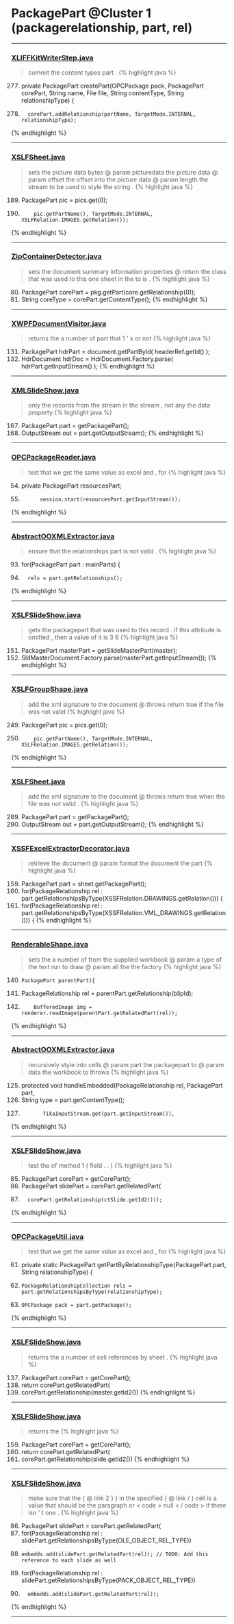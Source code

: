 # PackagePart @Cluster 1 (packagerelationship, part, rel)

***

### [XLIFFKitWriterStep.java](https://searchcode.com/codesearch/view/401675/)
> commit the content types part . 
{% highlight java %}
277. private PackagePart createPart(OPCPackage pack, PackagePart corePart, String name, File file, String contentType, String relationshipType) {    
285.       corePart.addRelationship(partName, TargetMode.INTERNAL, relationshipType);
{% endhighlight %}

***

### [XSLFSheet.java](https://searchcode.com/codesearch/view/97406768/)
> sets the picture data bytes @ param picturedata the picture data @ param offset the offset into the picture data @ param length the stream to be used to style the string . 
{% highlight java %}
189. PackagePart pic = pics.get(0);
192.         pic.getPartName(), TargetMode.INTERNAL, XSLFRelation.IMAGES.getRelation());
{% endhighlight %}

***

### [ZipContainerDetector.java](https://searchcode.com/codesearch/view/111785505/)
> sets the document summary information properties @ return the class that was used to this one sheet in the to is . 
{% highlight java %}
80. PackagePart corePart = pkg.getPart(core.getRelationship(0));
81. String coreType = corePart.getContentType();
{% endhighlight %}

***

### [XWPFDocumentVisitor.java](https://searchcode.com/codesearch/view/96673228/)
> returns the a number of part that 1 ' s or not 
{% highlight java %}
131. PackagePart hdrPart = document.getPartById( headerRef.getId() );
140. HdrDocument hdrDoc = HdrDocument.Factory.parse( hdrPart.getInputStream() );
{% endhighlight %}

***

### [XMLSlideShow.java](https://searchcode.com/codesearch/view/97406883/)
> only the records from the stream in the stream , not any the data property 
{% highlight java %}
167. PackagePart part = getPackagePart();
168. OutputStream out = part.getOutputStream();
{% endhighlight %}

***

### [OPCPackageReader.java](https://searchcode.com/codesearch/view/401673/)
> test that we get the same value as excel and , for 
{% highlight java %}
54. private PackagePart resourcesPart;
145.           session.start(resourcesPart.getInputStream());
{% endhighlight %}

***

### [AbstractOOXMLExtractor.java](https://searchcode.com/codesearch/view/111785571/)
> ensure that the relationships part is not valid . 
{% highlight java %}
93. for(PackagePart part : mainParts) {
96.       rels = part.getRelationships();
{% endhighlight %}

***

### [XSLFSlideShow.java](https://searchcode.com/codesearch/view/97406428/)
> gets the packagepart that was used to this record . if this attribute is omitted , then a value of it is 3 6 
{% highlight java %}
151. PackagePart masterPart = getSlideMasterPart(master);
153.   SldMasterDocument.Factory.parse(masterPart.getInputStream());
{% endhighlight %}

***

### [XSLFGroupShape.java](https://searchcode.com/codesearch/view/97406700/)
> add the xml signature to the document @ throws return true if the file was not valid 
{% highlight java %}
249. PackagePart pic = pics.get(0);
252.         pic.getPartName(), TargetMode.INTERNAL, XSLFRelation.IMAGES.getRelation());
{% endhighlight %}

***

### [XSLFSheet.java](https://searchcode.com/codesearch/view/97406768/)
> add the xml signature to the document @ throws return true when the file was not valid . 
{% highlight java %}
289. PackagePart part = getPackagePart();
290. OutputStream out = part.getOutputStream();
{% endhighlight %}

***

### [XSSFExcelExtractorDecorator.java](https://searchcode.com/codesearch/view/111785572/)
> retrieve the document @ param format the document the part 
{% highlight java %}
159. PackagePart part = sheet.getPackagePart();
166.    for(PackageRelationship rel : part.getRelationshipsByType(XSSFRelation.DRAWINGS.getRelation())) {
172.    for(PackageRelationship rel : part.getRelationshipsByType(XSSFRelation.VML_DRAWINGS.getRelation())) {
{% endhighlight %}

***

### [RenderableShape.java](https://searchcode.com/codesearch/view/97406799/)
> sets the a number of from the supplied workbook @ param a type of the text run to draw @ param all the the factory 
{% highlight java %}
140.     PackagePart parentPart){
144. PackageRelationship rel = parentPart.getRelationship(blipId);
152.         BufferedImage img = renderer.readImage(parentPart.getRelatedPart(rel));
{% endhighlight %}

***

### [AbstractOOXMLExtractor.java](https://searchcode.com/codesearch/view/111785571/)
> recursively style into cells @ param part the packagepart to @ param data the workbook to throws 
{% highlight java %}
125. protected void handleEmbedded(PackageRelationship rel, PackagePart part, 
135.    String type = part.getContentType();
144.            TikaInputStream.get(part.getInputStream()), 
{% endhighlight %}

***

### [XSLFSlideShow.java](https://searchcode.com/codesearch/view/97406428/)
> test the of method 1 ( field . . ) 
{% highlight java %}
85.  PackagePart corePart = getCorePart();
86. PackagePart slidePart = corePart.getRelatedPart(
87.       corePart.getRelationship(ctSlide.getId2()));
{% endhighlight %}

***

### [OPCPackageUtil.java](https://searchcode.com/codesearch/view/401674/)
> test that we get the same value as excel and , for 
{% highlight java %}
61. private static PackagePart getPartByRelationshipType(PackagePart part, String relationshipType) {
63.     PackageRelationshipCollection rels = part.getRelationshipsByType(relationshipType);
66.     OPCPackage pack = part.getPackage();
{% endhighlight %}

***

### [XSLFSlideShow.java](https://searchcode.com/codesearch/view/97406428/)
> returns the a number of cell references by sheet . 
{% highlight java %}
137.  PackagePart corePart = getCorePart(); 
138. return corePart.getRelatedPart(
139.   corePart.getRelationship(master.getId2())
{% endhighlight %}

***

### [XSLFSlideShow.java](https://searchcode.com/codesearch/view/97406428/)
> returns the 
{% highlight java %}
159. PackagePart corePart = getCorePart(); 
160. return corePart.getRelatedPart(
161.    corePart.getRelationship(slide.getId2())
{% endhighlight %}

***

### [XSLFSlideShow.java](https://searchcode.com/codesearch/view/97406428/)
> make sure that the { @ link 2 } } in the specified { @ link / } cell is a value that should be the paragraph or < code > null < / code > if there isn ' t one . 
{% highlight java %}
86. PackagePart slidePart = corePart.getRelatedPart(
89. for(PackageRelationship rel : slidePart.getRelationshipsByType(OLE_OBJECT_REL_TYPE))
90.     embedds.add(slidePart.getRelatedPart(rel)); // TODO: Add this reference to each slide as well
92. for(PackageRelationship rel : slidePart.getRelationshipsByType(PACK_OBJECT_REL_TYPE))
93.       embedds.add(slidePart.getRelatedPart(rel));
{% endhighlight %}

***

